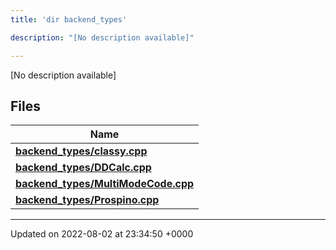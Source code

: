 ```yaml
---
title: 'dir backend_types'

description: "[No description available]"

---
```







[No description available]

## Files

| Name           |
| -------------- |
| **[backend_types/classy.cpp](/documentation/code/colliderbit_development/files/classy_8cpp/#file-classy.cpp)**  |
| **[backend_types/DDCalc.cpp](/documentation/code/colliderbit_development/files/ddcalc_8cpp/#file-ddcalc.cpp)**  |
| **[backend_types/MultiModeCode.cpp](/documentation/code/colliderbit_development/files/multimodecode_8cpp/#file-multimodecode.cpp)**  |
| **[backend_types/Prospino.cpp](/documentation/code/colliderbit_development/files/prospino_8cpp/#file-prospino.cpp)**  |






-------------------------------

Updated on 2022-08-02 at 23:34:50 +0000
